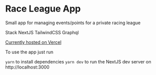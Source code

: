 # Race League App

Small app for managing events/points for a private racing league

Stack
NextJS
TailwindCSS
Graphql

[Currently hosted on Vercel](https://achetoleague.vercel.app/)

To use the app just run

`yarn` to install dependencies
`yarn dev` to run the NextJS dev server on http://localhost:3000
